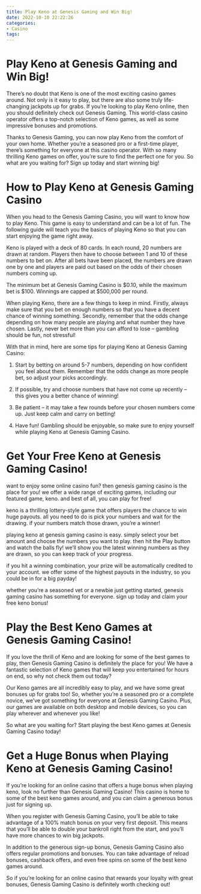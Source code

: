 ```yaml
---
title: Play Keno at Genesis Gaming and Win Big!
date: 2022-10-10 22:22:26
categories:
- Casino
tags:
---
```



#  Play Keno at Genesis Gaming and Win Big!

There’s no doubt that Keno is one of the most exciting casino games around. Not only is it easy to play, but there are also some truly life-changing jackpots up for grabs. If you’re looking to play Keno online, then you should definitely check out Genesis Gaming. This world-class casino operator offers a top-notch selection of Keno games, as well as some impressive bonuses and promotions.

Thanks to Genesis Gaming, you can now play Keno from the comfort of your own home. Whether you’re a seasoned pro or a first-time player, there’s something for everyone at this casino operator. With so many thrilling Keno games on offer, you’re sure to find the perfect one for you. So what are you waiting for? Sign up today and start winning big!

#  How to Play Keno at Genesis Gaming Casino

When you head to the Genesis Gaming Casino, you will want to know how to play Keno. This game is easy to understand and can be a lot of fun. The following guide will teach you the basics of playing Keno so that you can start enjoying the game right away.

Keno is played with a deck of 80 cards. In each round, 20 numbers are drawn at random. Players then have to choose between 1 and 10 of these numbers to bet on. After all bets have been placed, the numbers are drawn one by one and players are paid out based on the odds of their chosen numbers coming up.

The minimum bet at Genesis Gaming Casino is $0.10, while the maximum bet is $100. Winnings are capped at $500,000 per round.

When playing Keno, there are a few things to keep in mind. Firstly, always make sure that you bet on enough numbers so that you have a decent chance of winning something. Secondly, remember that the odds change depending on how many people are playing and what number they have chosen. Lastly, never bet more than you can afford to lose – gambling should be fun, not stressful!

With that in mind, here are some tips for playing Keno at Genesis Gaming Casino:

1) Start by betting on around 5-7 numbers, depending on how confident you feel about them. Remember that the odds change as more people bet, so adjust your picks accordingly.

2) If possible, try and choose numbers that have not come up recently – this gives you a better chance of winning!

3) Be patient – it may take a few rounds before your chosen numbers come up. Just keep calm and carry on betting!

4) Have fun! Gambling should be enjoyable, so make sure to enjoy yourself while playing Keno at Genesis Gaming Casino.

#  Get Your Free Keno at Genesis Gaming Casino!

want to enjoy some online casino fun? then genesis gaming casino is the place for you! we offer a wide range of exciting games, including our featured game, keno. and best of all, you can play for free!

keno is a thrilling lottery-style game that offers players the chance to win huge payouts. all you need to do is pick your numbers and wait for the drawing. if your numbers match those drawn, you’re a winner!

playing keno at genesis gaming casino is easy. simply select your bet amount and choose the numbers you want to play. then hit the Play button and watch the balls fly! we’ll show you the latest winning numbers as they are drawn, so you can keep track of your progress.

if you hit a winning combination, your prize will be automatically credited to your account. we offer some of the highest payouts in the industry, so you could be in for a big payday!

whether you’re a seasoned vet or a newbie just getting started, genesis gaming casino has something for everyone. sign up today and claim your free keno bonus!

#  Play the Best Keno Games at Genesis Gaming Casino!

If you love the thrill of Keno and are looking for some of the best games to play, then Genesis Gaming Casino is definitely the place for you! We have a fantastic selection of Keno games that will keep you entertained for hours on end, so why not check them out today?

Our Keno games are all incredibly easy to play, and we have some great bonuses up for grabs too! So, whether you’re a seasoned pro or a complete novice, we’ve got something for everyone at Genesis Gaming Casino. Plus, our games are available on both desktop and mobile devices, so you can play wherever and whenever you like!

So what are you waiting for? Start playing the best Keno games at Genesis Gaming Casino today!

#  Get a Huge Bonus when Playing Keno at Genesis Gaming Casino!

If you’re looking for an online casino that offers a huge bonus when playing keno, look no further than Genesis Gaming Casino! This casino is home to some of the best keno games around, and you can claim a generous bonus just for signing up.

When you register with Genesis Gaming Casino, you’ll be able to take advantage of a 100% match bonus on your very first deposit. This means that you’ll be able to double your bankroll right from the start, and you’ll have more chances to win big jackpots.

In addition to the generous sign-up bonus, Genesis Gaming Casino also offers regular promotions and bonuses. You can take advantage of reload bonuses, cashback offers, and even free spins on some of the best keno games around.

So if you’re looking for an online casino that rewards your loyalty with great bonuses, Genesis Gaming Casino is definitely worth checking out!